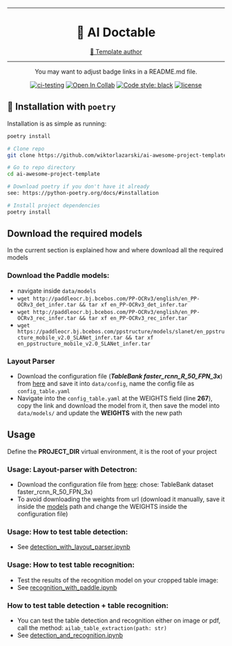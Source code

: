 ______________________________________________________________________
<div align="center">

# 🤖 AI Doctable

<p align="center">
  <a href="https://github.com/wiktorlazarski">👋 Template author</a>
</p>

______________________________________________________________________

You may want to adjust badge links in a README.md file.

[![ci-testing](https://github.com/wiktorlazarski/ai-awesome-project-template/actions/workflows/ci-testing.yml/badge.svg?branch=main&event=push)](https://github.com/wiktorlazarski/ai-awesome-project-template/actions/workflows/ci-testing.yml)
[![Open In Collab](https://colab.research.google.com/assets/colab-badge.svg)](https://colab.research.google.com/github/pytorch/ignite/blob/master/examples/notebooks/FashionMNIST.ipynb)
[![Code style: black](https://img.shields.io/badge/code%20style-black-000000.svg)](https://github.com/psf/black)
[![license](https://img.shields.io/badge/License-Apache%202.0-blue.svg)](https://github.com/wiktorlazarski/ai-awesome-project-template/blob/master/LICENSE)

</div>

## 💎 Installation with `poetry`

Installation is as simple as running:

```bash
poetry install
```

```bash
# Clone repo
git clone https://github.com/wiktorlazarski/ai-awesome-project-template.git

# Go to repo directory
cd ai-awesome-project-template

# Download poetry if you don't have it already
see: https://python-poetry.org/docs/#installation

# Install project dependencies
poetry install

```

## Download the required models
In the current section is explained how and where download all the required models
### Download the Paddle models:
* navigate inside `data/models`
* `wget http://paddleocr.bj.bcebos.com/PP-OCRv3/english/en_PP-OCRv3_det_infer.tar && tar xf en_PP-OCRv3_det_infer.tar`
* `wget http://paddleocr.bj.bcebos.com/PP-OCRv3/english/en_PP-OCRv3_rec_infer.tar && tar xf en_PP-OCRv3_rec_infer.tar`
* `wget https://paddleocr.bj.bcebos.com/ppstructure/models/slanet/en_ppstructure_mobile_v2.0_SLANet_infer.tar && tar xf en_ppstructure_mobile_v2.0_SLANet_infer.tar` 
### Layout Parser
* Download the configuration file (**_TableBank faster_rcnn_R_50_FPN_3x_**) from [here](https://layout-parser.readthedocs.io/en/latest/notes/modelzoo.html) and save it into `data/config`, name the config file as `config_table.yaml`
* Navigate into the `config_table.yaml` at the WEIGHTS field (line **267**), copy the link and download the model from it, then save the model into `data/models/` and update the **WEIGHTS** with the new path
## Usage
Define the **PROJECT_DIR** virtual environment, it is the root of your project
### Usage: Layout-parser with Detectron:
* Download the configuration file from [here](https://layout-parser.readthedocs.io/en/latest/notes/modelzoo.html): chose: TableBank dataset faster_rcnn_R_50_FPN_3x)
* To avoid downloading the weights from url (download it manually, save it inside the [models](data%2Fmodels) path and change the WEIGHTS inside the configuration file)

### Usage: How to test table detection:
* See [detection_with_layout_parser.ipynb](notebooks%2Fdetection_with_layout_parser.ipynb)

### Usage: How to test table recognition:
* Test the results of the recognition model on your cropped table image:
* See [recognition_with_paddle.ipynb](notebooks%2Frecognition_with_paddle.ipynb)

### How to test table detection + table recognition:
* You can test the table detection and recognition  either on image or pdf, call the method: `ailab_table_extraction(path: str)`
* See [detection_and_recognition.ipynb](notebooks%2Fdetection_and_recognition.ipynb)


